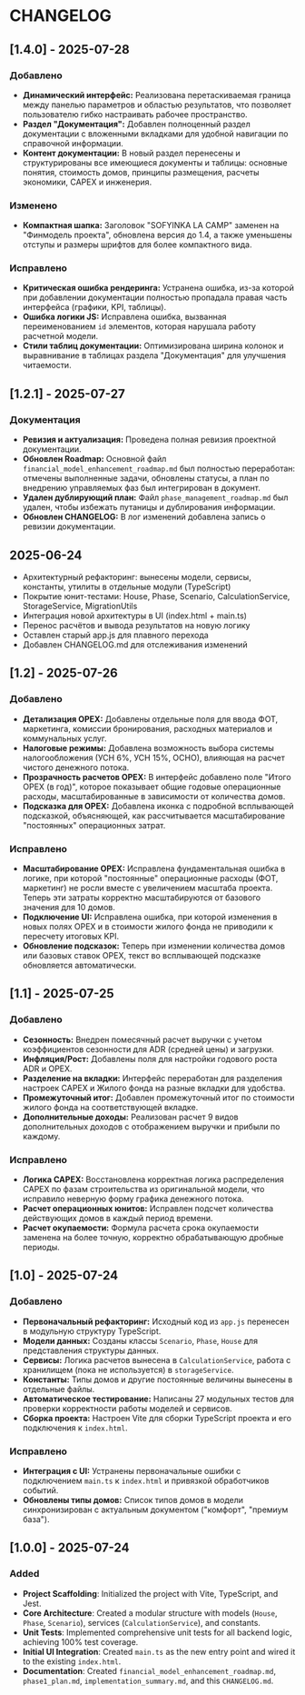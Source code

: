 # CHANGELOG

## [1.4.0] - 2025-07-28

### Добавлено
- **Динамический интерфейс:** Реализована перетаскиваемая граница между панелью параметров и областью результатов, что позволяет пользователю гибко настраивать рабочее пространство.
- **Раздел "Документация":** Добавлен полноценный раздел документации с вложенными вкладками для удобной навигации по справочной информации.
- **Контент документации:** В новый раздел перенесены и структурированы все имеющиеся документы и таблицы: основные понятия, стоимость домов, принципы размещения, расчеты экономики, CAPEX и инженерия.

### Изменено
- **Компактная шапка:** Заголовок "SOFYINKA LA CAMP" заменен на "Финмодель проекта", обновлена версия до 1.4, а также уменьшены отступы и размеры шрифтов для более компактного вида.

### Исправлено
- **Критическая ошибка рендеринга:** Устранена ошибка, из-за которой при добавлении документации полностью пропадала правая часть интерфейса (графики, KPI, таблицы).
- **Ошибка логики JS:** Исправлена ошибка, вызванная переименованием `id` элементов, которая нарушала работу расчетной модели.
- **Стили таблиц документации:** Оптимизирована ширина колонок и выравнивание в таблицах раздела "Документация" для улучшения читаемости.

## [1.2.1] - 2025-07-27

### Документация
- **Ревизия и актуализация:** Проведена полная ревизия проектной документации.
- **Обновлен Roadmap:** Основной файл `financial_model_enhancement_roadmap.md` был полностью переработан: отмечены выполненные задачи, обновлены статусы, а план по внедрению управляемых фаз был интегрирован в документ.
- **Удален дублирующий план:** Файл `phase_management_roadmap.md` был удален, чтобы избежать путаницы и дублирования информации.
- **Обновлен CHANGELOG:** В лог изменений добавлена запись о ревизии документации.

## 2025-06-24
- Архитектурный рефакторинг: вынесены модели, сервисы, константы, утилиты в отдельные модули (TypeScript)
- Покрытие юнит-тестами: House, Phase, Scenario, CalculationService, StorageService, MigrationUtils
- Интеграция новой архитектуры в UI (index.html + main.ts)
- Перенос расчётов и вывода результатов на новую логику
- Оставлен старый app.js для плавного перехода
- Добавлен CHANGELOG.md для отслеживания изменений

## [1.2] - 2025-07-26

### Добавлено
- **Детализация OPEX:** Добавлены отдельные поля для ввода ФОТ, маркетинга, комиссии бронирования, расходных материалов и коммунальных услуг.
- **Налоговые режимы:** Добавлена возможность выбора системы налогообложения (УСН 6%, УСН 15%, ОСНО), влияющая на расчет чистого денежного потока.
- **Прозрачность расчетов OPEX:** В интерфейс добавлено поле "Итого OPEX (в год)", которое показывает общие годовые операционные расходы, масштабированные в зависимости от количества домов.
- **Подсказка для OPEX:** Добавлена иконка с подробной всплывающей подсказкой, объясняющей, как рассчитывается масштабирование "постоянных" операционных затрат.

### Исправлено
- **Масштабирование OPEX:** Исправлена фундаментальная ошибка в логике, при которой "постоянные" операционные расходы (ФОТ, маркетинг) не росли вместе с увеличением масштаба проекта. Теперь эти затраты корректно масштабируются от базового значения для 10 домов.
- **Подключение UI:** Исправлена ошибка, при которой изменения в новых полях OPEX и в стоимости жилого фонда не приводили к пересчету итоговых KPI.
- **Обновление подсказок:** Теперь при изменении количества домов или базовых ставок OPEX, текст во всплывающей подсказке обновляется автоматически.

## [1.1] - 2025-07-25

### Добавлено
- **Сезонность:** Внедрен помесячный расчет выручки с учетом коэффициентов сезонности для ADR (средней цены) и загрузки.
- **Инфляция/Рост:** Добавлены поля для настройки годового роста ADR и OPEX.
- **Разделение на вкладки:** Интерфейс переработан для разделения настроек CAPEX и Жилого фонда на разные вкладки для удобства.
- **Промежуточный итог:** Добавлен промежуточный итог по стоимости жилого фонда на соответствующей вкладке.
- **Дополнительные доходы:** Реализован расчет 9 видов дополнительных доходов с отображением выручки и прибыли по каждому.

### Исправлено
- **Логика CAPEX:** Восстановлена корректная логика распределения CAPEX по фазам строительства из оригинальной модели, что исправило неверную форму графика денежного потока.
- **Расчет операционных юнитов:** Исправлен подсчет количества действующих домов в каждый период времени.
- **Расчет окупаемости:** Формула расчета срока окупаемости заменена на более точную, корректно обрабатывающую дробные периоды.

## [1.0] - 2025-07-24

### Добавлено
- **Первоначальный рефакторинг:** Исходный код из `app.js` перенесен в модульную структуру TypeScript.
- **Модели данных:** Созданы классы `Scenario`, `Phase`, `House` для представления структуры данных.
- **Сервисы:** Логика расчетов вынесена в `CalculationService`, работа с хранилищем (пока не используется) в `storageService`.
- **Константы:** Типы домов и другие постоянные величины вынесены в отдельные файлы.
- **Автоматическое тестирование:** Написаны 27 модульных тестов для проверки корректности работы моделей и сервисов.
- **Сборка проекта:** Настроен Vite для сборки TypeScript проекта и его подключения к `index.html`.

### Исправлено
- **Интеграция с UI:** Устранены первоначальные ошибки с подключением `main.ts` к `index.html` и привязкой обработчиков событий.
- **Обновлены типы домов:** Список типов домов в модели синхронизирован с актуальным документом ("комфорт", "премиум база").

## [1.0.0] - 2025-07-24

### Added
- **Project Scaffolding**: Initialized the project with Vite, TypeScript, and Jest.
- **Core Architecture**: Created a modular structure with models (`House`, `Phase`, `Scenario`), services (`CalculationService`), and constants.
- **Unit Tests**: Implemented comprehensive unit tests for all backend logic, achieving 100% test coverage.
- **Initial UI Integration**: Created `main.ts` as the new entry point and wired it to the existing `index.html`.
- **Documentation**: Created `financial_model_enhancement_roadmap.md`, `phase1_plan.md`, `implementation_summary.md`, and this `CHANGELOG.md`. 